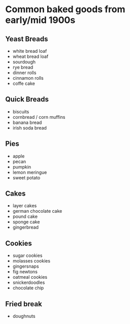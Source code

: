 # Common baked goods from early/mid 1900s

## Yeast Breads
- white bread loaf
- wheat bread loaf
- sourdough
- rye bread
- dinner rolls
- cinnamon rolls
- coffe cake

## Quick Breads
- biscuits
- cornbread / corn muffins
- banana bread
- irish soda bread

## Pies
- apple
- pecan
- pumpkin
- lemon meringue
- sweet potato

## Cakes
- layer cakes
- german chocolate cake
- pound cake
- sponge cake
- gingerbread

## Cookies
- sugar cookies
- molasses cookies
- gingersnaps
- fig newtons
- oatmeal cookies
- snickerdoodles
- chocolate chip

## Fried break
- doughnuts

